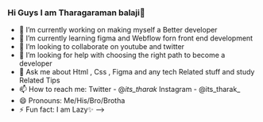 ### Hi Guys I am Tharagaraman balaji👋

- 🔭 I’m currently working on making myself a Better developer
- 🌱 I’m currently learning figma and Webflow forn front end development
- 👯 I’m looking to collaborate on youtube and twitter
- 🤔 I’m looking for help with choosing the right path to become a developer
- 💬 Ask me about Html , Css , Figma and any tech Related stuff and study Related Tips
- 📫 How to reach me: Twitter - @_its_tharak_ Instagram - @its_tharak_
- 😄 Pronouns: Me/His/Bro/Brotha
- ⚡ Fun fact: I am Lazy✨
-->
